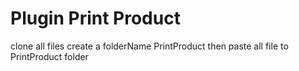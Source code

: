 # Plugin Print Product

clone all files 
create a folderName PrintProduct then
paste all file to PrintProduct folder

 
